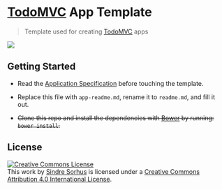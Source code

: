 # [TodoMVC](http://todomvc.com) App Template

> Template used for creating [TodoMVC](http://todomvc.com) apps

![](https://raw.github.com/tastejs/todomvc/gh-pages/site-assets/screenshot.png)


## Getting Started

- Read the [Application Specification](https://github.com/tastejs/todomvc/blob/gh-pages/app-spec.md) before touching the template.

- Replace this file with `app-readme.md`, rename it to `readme.md`, and fill it out.

- <del>Clone this repo and install the dependencies with [Bower](http://bower.io) by running: `bower install`.</del>


## License

<a rel="license" href="http://creativecommons.org/licenses/by/4.0/deed.en_US"><img alt="Creative Commons License" style="border-width:0" src="http://i.creativecommons.org/l/by/4.0/80x15.png" /></a><br />This <span xmlns:dct="http://purl.org/dc/terms/" href="http://purl.org/dc/dcmitype/InteractiveResource" rel="dct:type">work</span> by <a xmlns:cc="http://creativecommons.org/ns#" href="http://sindresorhus.com" property="cc:attributionName" rel="cc:attributionURL">Sindre Sorhus</a> is licensed under a <a rel="license" href="http://creativecommons.org/licenses/by/4.0/deed.en_US">Creative Commons Attribution 4.0 International License</a>.

